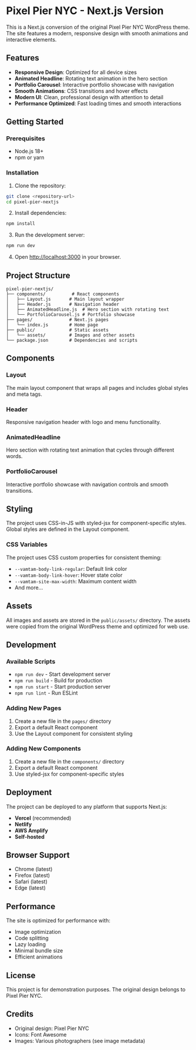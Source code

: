 # Pixel Pier NYC - Next.js Version

This is a Next.js conversion of the original Pixel Pier NYC WordPress theme. The site features a modern, responsive design with smooth animations and interactive elements.

## Features

- **Responsive Design**: Optimized for all device sizes
- **Animated Headline**: Rotating text animation in the hero section
- **Portfolio Carousel**: Interactive portfolio showcase with navigation
- **Smooth Animations**: CSS transitions and hover effects
- **Modern UI**: Clean, professional design with attention to detail
- **Performance Optimized**: Fast loading times and smooth interactions

## Getting Started

### Prerequisites

- Node.js 18+ 
- npm or yarn

### Installation

1. Clone the repository:
```bash
git clone <repository-url>
cd pixel-pier-nextjs
```

2. Install dependencies:
```bash
npm install
```

3. Run the development server:
```bash
npm run dev
```

4. Open [http://localhost:3000](http://localhost:3000) in your browser.

## Project Structure

```
pixel-pier-nextjs/
├── components/          # React components
│   ├── Layout.js       # Main layout wrapper
│   ├── Header.js       # Navigation header
│   ├── AnimatedHeadline.js  # Hero section with rotating text
│   └── PortfolioCarousel.js # Portfolio showcase
├── pages/              # Next.js pages
│   └── index.js        # Home page
├── public/             # Static assets
│   └── assets/         # Images and other assets
└── package.json        # Dependencies and scripts
```

## Components

### Layout
The main layout component that wraps all pages and includes global styles and meta tags.

### Header
Responsive navigation header with logo and menu functionality.

### AnimatedHeadline
Hero section with rotating text animation that cycles through different words.

### PortfolioCarousel
Interactive portfolio showcase with navigation controls and smooth transitions.

## Styling

The project uses CSS-in-JS with styled-jsx for component-specific styles. Global styles are defined in the Layout component.

### CSS Variables
The project uses CSS custom properties for consistent theming:
- `--vamtam-body-link-regular`: Default link color
- `--vamtam-body-link-hover`: Hover state color
- `--vamtam-site-max-width`: Maximum content width
- And more...

## Assets

All images and assets are stored in the `public/assets/` directory. The assets were copied from the original WordPress theme and optimized for web use.

## Development

### Available Scripts

- `npm run dev` - Start development server
- `npm run build` - Build for production
- `npm run start` - Start production server
- `npm run lint` - Run ESLint

### Adding New Pages

1. Create a new file in the `pages/` directory
2. Export a default React component
3. Use the Layout component for consistent styling

### Adding New Components

1. Create a new file in the `components/` directory
2. Export a default React component
3. Use styled-jsx for component-specific styles

## Deployment

The project can be deployed to any platform that supports Next.js:

- **Vercel** (recommended)
- **Netlify**
- **AWS Amplify**
- **Self-hosted**

## Browser Support

- Chrome (latest)
- Firefox (latest)
- Safari (latest)
- Edge (latest)

## Performance

The site is optimized for performance with:
- Image optimization
- Code splitting
- Lazy loading
- Minimal bundle size
- Efficient animations

## License

This project is for demonstration purposes. The original design belongs to Pixel Pier NYC.

## Credits

- Original design: Pixel Pier NYC
- Icons: Font Awesome
- Images: Various photographers (see image metadata) 